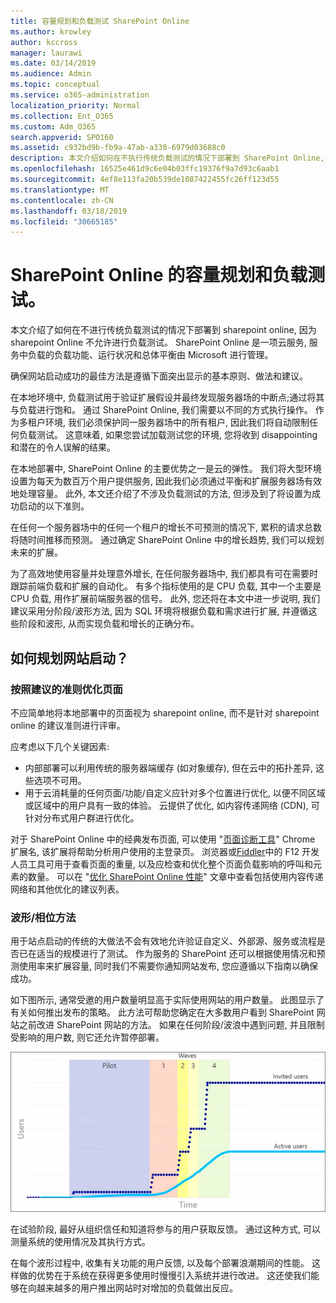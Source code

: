 ```yaml
---
title: 容量规划和负载测试 SharePoint Online
ms.author: krowley
author: kccross
manager: laurawi
ms.date: 03/14/2019
ms.audience: Admin
ms.topic: conceptual
ms.service: o365-administration
localization_priority: Normal
ms.collection: Ent_O365
ms.custom: Adm_O365
search.appverid: SPO160
ms.assetid: c932bd9b-fb9a-47ab-a330-6979d03688c0
description: 本文介绍如何在不执行传统负载测试的情况下部署到 SharePoint Online, 因为这是不允许的。
ms.openlocfilehash: 16525e461d9c6e04b03ffc19376f9a7d93c6aab1
ms.sourcegitcommit: 4ef8e113fa20b539de1087422455fc26ff123d55
ms.translationtype: MT
ms.contentlocale: zh-CN
ms.lasthandoff: 03/18/2019
ms.locfileid: "30665185"
---
```

# <a name="capacity-planning-and-load-testing-sharepoint-online"></a>SharePoint Online 的容量规划和负载测试。

本文介绍了如何在不进行传统负载测试的情况下部署到 sharepoint online, 因为 sharepoint Online 不允许进行负载测试。 SharePoint Online 是一项云服务, 服务中负载的负载功能、运行状况和总体平衡由 Microsoft 进行管理。
  
确保网站启动成功的最佳方法是遵循下面突出显示的基本原则、做法和建议。
  
在本地环境中, 负载测试用于验证扩展假设并最终发现服务器场的中断点;通过将其与负载进行饱和。 通过 SharePoint Online, 我们需要以不同的方式执行操作。 作为多租户环境, 我们必须保护同一服务器场中的所有租户, 因此我们将自动限制任何负载测试。 这意味着, 如果您尝试加载测试您的环境, 您将收到 disappointing 和潜在的令人误解的结果。
  
在本地部署中, SharePoint Online 的主要优势之一是云的弹性。 我们将大型环境设置为每天为数百万个用户提供服务, 因此我们必须通过平衡和扩展服务器场有效地处理容量。 此外, 本文还介绍了不涉及负载测试的方法, 但涉及到了将设置为成功启动的以下准则。 
  
在任何一个服务器场中的任何一个租户的增长不可预测的情况下, 累积的请求总数将随时间推移而预测。 通过确定 SharePoint Online 中的增长趋势, 我们可以规划未来的扩展。
  
为了高效地使用容量并处理意外增长, 在任何服务器场中, 我们都具有可在需要时跟踪前端负载和扩展的自动化。 有多个指标使用的是 CPU 负载, 其中一个主要是 CPU 负载, 用作扩展前端服务器的信号。 此外, 您还将在本文中进一步说明, 我们建议采用分阶段/波形方法, 因为 SQL 环境将根据负载和需求进行扩展, 并遵循这些阶段和波形, 从而实现负载和增长的正确分布。 
  
## <a name="how-do-i-plan-for-a-site-launch"></a>如何规划网站启动？

### <a name="optimize-pages-by-following-recommended-guidelines"></a>按照建议的准则优化页面
不应简单地将本地部署中的页面视为 sharepoint online, 而不是针对 sharepoint online 的建议准则进行评审。

应考虑以下几个关键因素:
- 内部部署可以利用传统的服务器端缓存 (如对象缓存), 但在云中的拓扑差异, 这些选项不可用。
- 用于云消耗量的任何页面/功能/自定义应针对多个位置进行优化, 以便不同区域或区域中的用户具有一致的体验。 云提供了优化, 如内容传递网络 (CDN), 可针对分布式用户群进行优化。

对于 SharePoint Online 中的经典发布页面, 可以使用 "[页面诊断工具](https://aka.ms/perftool)" Chrome 扩展名, 该扩展将帮助分析用户使用的主登录页。
浏览器或[Fiddler](https://www.telerik.com/download/fiddler)中的 F12 开发人员工具可用于查看页面的重量, 以及应检查和优化整个页面负载影响的呼叫和元素的数量。 可以在 "[优化 SharePoint Online 性能](https://aka.ms/spoperformance)" 文章中查看包括使用内容传递网络和其他优化的建议列表。

### <a name="wave--phase-approach"></a>波形/相位方法
用于站点启动的传统的大做法不会有效地允许验证自定义、外部源、服务或流程是否已在适当的规模进行了测试。 作为服务的 SharePoint 还可以根据使用情况和预测使用率来扩展容量, 同时我们不需要你通知网站发布, 您应遵循以下指南以确保成功。
  
如下图所示, 通常受邀的用户数量明显高于实际使用网站的用户数量。 此图显示了有关如何推出发布的策略。 此方法可帮助您确定在大多数用户看到 SharePoint 网站之前改进 SharePoint 网站的方法。 如果在任何阶段/波浪中遇到问题, 并且限制受影响的用户数, 则它还允许暂停部署。
  
![显示受邀并且处于活动状态的用户的图形](media/0bc14a20-9420-4986-b9b9-fbcd2c6e0fb9.png)
  
在试验阶段, 最好从组织信任和知道将参与的用户获取反馈。 通过这种方式, 可以测量系统的使用情况及其执行方式。
  
在每个波形过程中, 收集有关功能的用户反馈, 以及每个部署浪潮期间的性能。 这样做的优势在于系统在获得更多使用时慢慢引入系统并进行改进。 这还使我们能够在向越来越多的用户推出网站时对增加的负载做出反应。
